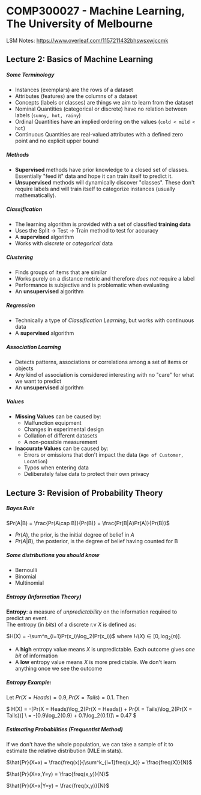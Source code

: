 COMP300027 - Machine Learning, The University of Melbourne
=========

LSM Notes: https://www.overleaf.com/1157211432bhswsxwjccmk 

## Lecture 2: Basics of Machine Learning
##### Some Terminology
- Instances (exemplars) are the rows of a dataset
- Attributes (features) are the columns of a dataset
- Concepts (labels or classes) are things we aim to learn from the dataset
- Nominal Quantities (categorical or discrete) have no relation between labels (`sunny, hot, rainy`)
- Ordinal Quantities have an implied ordering on the values (`cold < mild < hot`)
- Continuous Quantities are real-valued attributes with a defined zero point and no explicit upper bound

##### Methods
- **Supervised** methods have prior knowledge to a closed set of classes. Essentially "feed it" data and hope it can train itself to predict it.
- **Unsupervised** methods will dynamically discover "classes". These don't require labels and will train itself to categorize instances (usually mathematically).

##### Classification
- The learning algorithm is provided with a set of classified **training data**
- Uses the Split -> Test -> Train method to test for accuracy
- A **supervised** algorithm
- Works with *discrete* or *categorical* data

##### Clustering
- Finds groups of items that are similar 
- Works purely on a distance metric and therefore *does not* require a label
- Performance is subjective and is problematic when evaluating
- An **unsupervised** algorithm

##### Regression
- Technically a type of *Classification Learning*, but works with continuous data
- A **supervised** algorithm

##### Association Learning
- Detects patterns, associations or correlations among a set of items or objects
- Any kind of association is considered interesting with no "care" for what we want to predict
- An **unsupervised** algorithm

##### Values
- **Missing Values** can be caused by:
    - Malfunction equipment
    - Changes in experimental design
    - Collation of different datasets
    - A non-possible measurement
- **Inaccurate Values** can be caused by:
    - Errors or omissions that don't impact the data (`Age of Customer, Location`)
    - Typos when entering data
    - Deliberately false data to protect their own privacy

## Lecture 3: Revision of Probability Theory
##### Bayes Rule
$Pr(A|B) = \frac{Pr(A\cap B)}{Pr(B)} = \frac{Pr(B|A)Pr(A)}{Pr(B)}$
- $Pr(A)$, the prior, is the initial degree of belief in $A$
- $Pr(A|B)$, the posterior, is the degree of belief having counted for B

##### Some distributions you should know
- Bernoulli
- Binomial
- Multinomial

##### Entropy (Information Theory)
**Entropy**: a measure of *unpredictability* on the information required to predict an event.  
The entropy (in *bits*) of a discrete r.v $X$ is defined as:  

$H(X) = -\sum^n_{i=1}Pr(x_i)\log_2(Pr(x_i))$ where $H(X) \in [0, \log_2(n)]$.
- A **high** entropy value means $X$ is unpredictable. Each outcome gives *one bit* of information
- A **low** entropy value means $X$ is more predictable. We don't learn anything once we see the outcome

##### Entropy Example:
Let $Pr(X = Heads) = 0.9, Pr(X = Tails) = 0.1$. Then  

$
H(X) = -[Pr(X = Heads)\log_2(Pr(X = Heads)) + Pr(X = Tails)\log_2(Pr(X = Tails))] \\
= -[0.9\log_2(0.9) + 0.1\log_2(0.1)]\\
= 0.47
$

##### Estimating Probabilities (Frequentist Method)
If we don't have the whole population, we can take a sample of it to estimate the relative distribution (MLE in stats). 

$\hat{Pr}(X=x) = \frac{freq(x)}{\sum^k_{i=1}freq(x_k)} = \frac{freq(X)}{N}$

$\hat{Pr}(X=x,Y=y) = \frac{freq(x,y)}{N}$

$\hat{Pr}(X=x|Y=y) = \frac{freq(x,y)}{N}$










